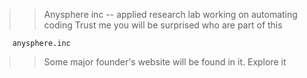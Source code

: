 >> Anysphere inc -- applied research lab working on automating coding
>> Trust me you will be surprised who are part of this

        anysphere.inc

>> Some major founder's website will be found in it. Explore it
